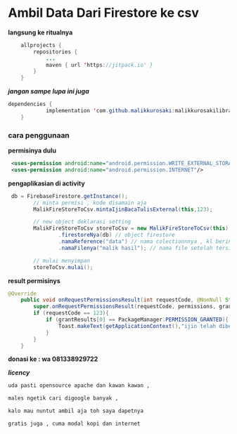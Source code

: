 # Ambil Data Dari Firestore ke csv


__langsung ke ritualnya__


```java
	allprojects {
		repositories {
			...
			maven { url 'https://jitpack.io' }
		}
	}
```

___jangan sampe lupa ini juga___

```java
dependencies {
	        implementation 'com.github.malikkurosaki:malikkurosakilibrary:3.0'
	}
```

### cara penggunaan

__permisinya dulu__

```xml
 <uses-permission android:name="android.permission.WRITE_EXTERNAL_STORAGE"/>
 <uses-permission android:name="android.permission.INTERNET"/>
```

__pengaplikasian di activity__

```java
 db = FirebaseFirestore.getInstance();
        // minta permisi , kode disamain aja
        MalikFireStoreToCsv.mintaIjinBacaTulisExternal(this,123);

        // new object deklarasi setting
        MalikFireStoreToCsv storeToCsv = new MalikFireStoreToCsv(this)
                .firestoreNya(db) // object firestore
                .namaReference("data") // nama colectionnnya , kl beringkan Gunakan ("tingkat1/tingkat2/tingkat3") sampe yang terakhir
                .namaFilenya("malik hasil"); // nama file setelah tersimpan

        // mulai menyimpan
        storeToCsv.mulai();
```

__result permisinys__

```java
@Override
    public void onRequestPermissionsResult(int requestCode, @NonNull String[] permissions, @NonNull int[] grantResults) {
        super.onRequestPermissionsResult(requestCode, permissions, grantResults);
        if (requestCode == 123){
            if (grantResults[0] == PackageManager.PERMISSION_GRANTED){
                Toast.makeText(getApplicationContext(),"ijin telah diberikan , silahkan lanjutkan",Toast.LENGTH_LONG).show();
            }
        }
    }
```    


__donasi ke : wa 081338929722__

___licency___

```html
uda pasti opensource apache dan kawan kawan ,

males ngetik cari digoogle banyak ,

kalo mau nuntut ambil aja toh saya dapetnya

gratis juga , cuma modal kopi dan internet
```
